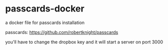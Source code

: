 # passcards-docker
a docker file for passcards installation

passcards: https://github.com/robertknight/passcards

you'll have to change the dropbox key and it will start a server on port 3000
